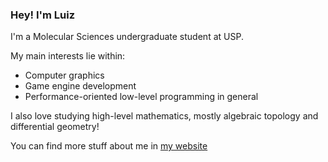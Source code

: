### Hey! I'm Luiz

I'm a Molecular Sciences undergraduate student at USP.

My main interests lie within:

- Computer graphics
- Game engine development
- Performance-oriented low-level programming in general

I also love studying high-level mathematics, mostly algebraic topology and differential geometry!

You can find more stuff about me in [my website](https://luizmugnaini.github.io)
